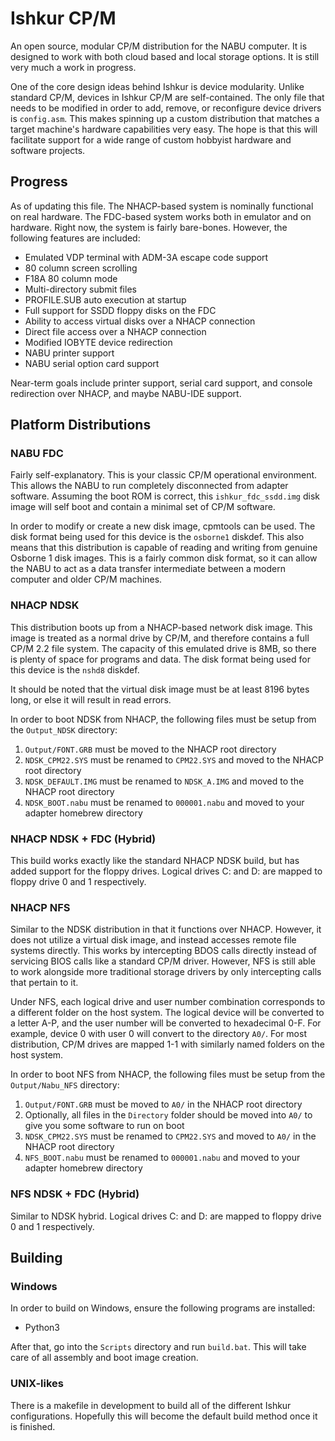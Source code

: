 # Ishkur CP/M
An open source, modular CP/M distribution for the NABU computer. It is designed to work with both cloud based and local storage options. It is still very much a work in progress.

One of the core design ideas behind Ishkur is device modularity. Unlike standard CP/M, devices in Ishkur CP/M are self-contained. The only file that needs to be modified in order to add, remove, or reconfigure device drivers is `config.asm`. This makes spinning up a custom distribution that matches a target machine's hardware capabilities very easy. The hope is that this will facilitate support for a wide range of custom hobbyist hardware and software projects.

## Progress
As of updating this file. The NHACP-based system is nominally functional on real hardware. The FDC-based system works both in emulator and on hardware. Right now, the system is fairly bare-bones. However, the following features are included:

- Emulated VDP terminal with ADM-3A escape code support
- 80 column screen scrolling
- F18A 80 column mode
- Multi-directory submit files
- PROFILE.SUB auto execution at startup
- Full support for SSDD floppy disks on the FDC
- Ability to access virtual disks over a NHACP connection
- Direct file access over a NHACP connection
- Modified IOBYTE device redirection
- NABU printer support
- NABU serial option card support

Near-term goals include printer support, serial card support, and console redirection over NHACP, and maybe NABU-IDE support.

## Platform Distributions
### NABU FDC
Fairly self-explanatory. This is your classic CP/M operational environment. This allows the NABU to run completely disconnected from adapter software. Assuming the boot ROM is correct, this `ishkur_fdc_ssdd.img` disk image will self boot and contain a minimal set of CP/M software.

In order to modify or create a new disk image, cpmtools can be used. The disk format being used for this device is the `osborne1` diskdef. This also means that this distribution is capable of reading and writing from genuine Osborne 1 disk images. This is a fairly common disk format, so it can allow the NABU to act as a data transfer intermediate between a modern computer and older CP/M machines.

### NHACP NDSK
This distribution boots up from a NHACP-based network disk image. This image is treated as a normal drive by CP/M, and therefore contains a full CP/M 2.2 file system. The capacity of this emulated drive is 8MB, so there is plenty of space for programs and data. The disk format being used for this device is the `nshd8` diskdef.

It should be noted that the virtual disk image must be at least 8196 bytes long, or else it will result in read errors.

In order to boot NDSK from NHACP, the following files must be setup from the `Output_NDSK` directory:

1. `Output/FONT.GRB` must be moved to the NHACP root directory
2. `NDSK_CPM22.SYS` must be renamed to `CPM22.SYS` and moved to the NHACP root directory
3. `NDSK_DEFAULT.IMG` must be renamed to `NDSK_A.IMG` and moved to the NHACP root directory
4. `NDSK_BOOT.nabu` must be renamed to `000001.nabu` and moved to your adapter homebrew directory

### NHACP NDSK + FDC (Hybrid)
This build works exactly like the standard NHACP NDSK build, but has added support for the floppy drives. Logical drives C: and D: are mapped to floppy drive 0 and 1 respectively. 

### NHACP NFS
Similar to the NDSK distribution in that it functions over NHACP. However, it does not utilize a virtual disk image, and instead accesses remote file systems directly. This works by intercepting BDOS calls directly instead of servicing BIOS calls like a standard CP/M driver. However, NFS is still able to work alongside more traditional storage drivers by only intercepting calls that pertain to it.

Under NFS, each logical drive and user number combination corresponds to a different folder on the host system. The logical device will be converted to a letter A-P, and the user number will be converted to hexadecimal 0-F. For example, device 0 with user 0 will convert to the directory `A0/`. For most distribution, CP/M drives are mapped 1-1 with similarly named folders on the host system.

In order to boot NFS from NHACP, the following files must be setup from the `Output/Nabu_NFS` directory:

1. `Output/FONT.GRB` must be moved to `A0/` in the NHACP root directory
2. Optionally, all files in the `Directory` folder should be moved into `A0/` to give you some software to run on boot
3. `NDSK_CPM22.SYS` must be renamed to `CPM22.SYS` and moved to `A0/` in the NHACP root directory
4. `NFS_BOOT.nabu` must be renamed to `000001.nabu` and moved to your adapter homebrew directory

### NFS NDSK + FDC (Hybrid)
Similar to NDSK hybrid. Logical drives C: and D: are mapped to floppy drive 0 and 1 respectively. 

## Building
### Windows
In order to build on Windows, ensure the following programs are installed:

- Python3

After that, go into the `Scripts` directory and run `build.bat`. This will take care of all assembly and boot image creation.

### UNIX-likes
There is a makefile in development to build all of the different Ishkur configurations. Hopefully this will become the default build method once it is finished.
